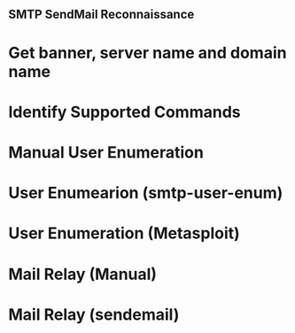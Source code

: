 ## SMTP SendMail Reconnaissance
# Get banner, server name and domain name

# Identify Supported Commands

# Manual User Enumeration

# User Enumearion (smtp-user-enum)

# User Enumeration (Metasploit)

# Mail Relay (Manual)

# Mail Relay (sendemail)

